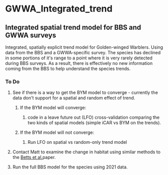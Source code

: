 # GWWA_Integrated_trend

## Integrated spatial trend model for BBS and GWWA surveys

Integrated, spatially explicit trend model for Golden-winged Warblers. Using data from the BBS and a GWWA-specific survey. The species has declined in some portions of it's range to a point where it is very rarely detected during BBS surveys. As a result, there is effectively no new information coming from the BBS to help understand the species trends.

### To Do

1.  See if there is a way to get the BYM model to converge - currently the data don't support for a spatial and random effect of trend.

    1.  If the BYM model will converge:

        1.  code in a leave future out (LFO) cross-validation comparing the two kinds of spatial models (simple iCAR vs BYM on the trends).

    2.  If the BYM model will not converge:

        1.  Run LFO on spatial vs random-only trend model

2.  Contact Matt to examine the change in habitat using similar methods to the [Betts et al.](https://doi.org/10.1038/s41559-022-01737-8)paper.

3.  Run the full BBS model for the species using 2021 data.
